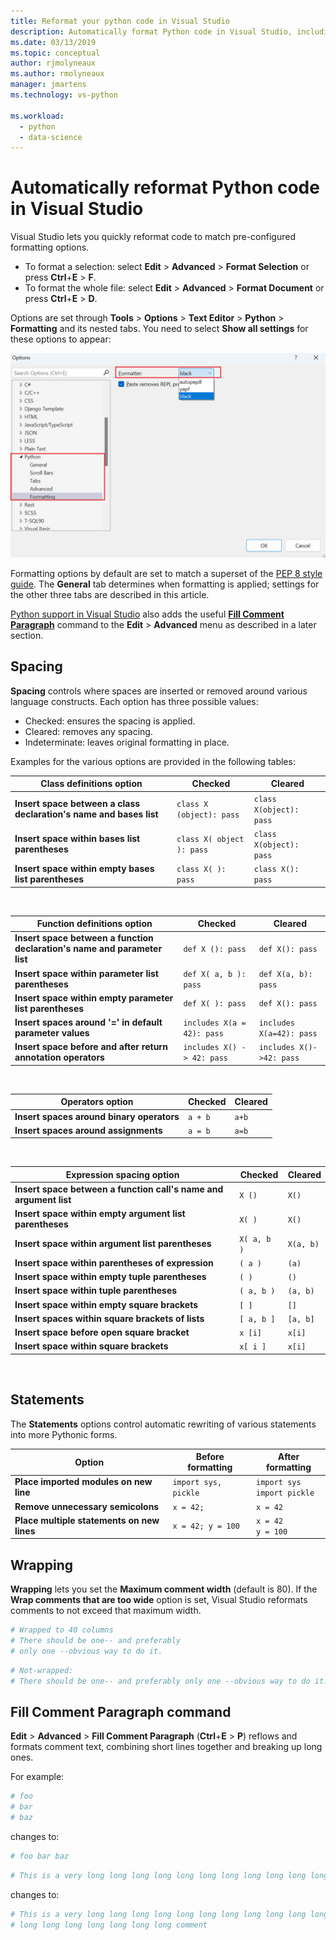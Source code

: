 ```yaml
---
title: Reformat your python code in Visual Studio
description: Automatically format Python code in Visual Studio, including spacing, statements, wrapping, and comments.
ms.date: 03/13/2019
ms.topic: conceptual
author: rjmolyneaux
ms.author: rmolyneaux
manager: jmartens
ms.technology: vs-python

ms.workload:
  - python
  - data-science
---
```


# Automatically reformat Python code in Visual Studio

Visual Studio lets you quickly reformat code to match pre-configured formatting options.

- To format a selection: select **Edit** > **Advanced** > **Format Selection** or press **Ctrl**+**E** > **F**.
- To format the whole file: select **Edit** > **Advanced** > **Format Document** or press **Ctrl**+**E** > **D**.

Options are set through **Tools** > **Options** > **Text Editor** > **Python** > **Formatting** and its nested tabs. You need to select **Show all settings** for these options to appear:

![Python formatting options in Visual Studio](media/options-editor-formatting.png)

Formatting options by default are set to match a superset of the [PEP 8 style guide](https://www.python.org/dev/peps/pep-0008/). The **General** tab determines when formatting is applied; settings for the other three tabs are described in this article.

[Python support in Visual Studio](installing-python-support-in-visual-studio.md) also adds the useful [**Fill Comment Paragraph**](#fill-comment-paragraph-command) command to the **Edit** > **Advanced** menu as described in a later section.

## Spacing

**Spacing** controls where spaces are inserted or removed around various language constructs. Each option has three possible values:

- Checked: ensures the spacing is applied.
- Cleared: removes any spacing.
- Indeterminate: leaves original formatting in place.

Examples for the various options are provided in the following tables:

| Class definitions option | Checked | Cleared |
| --- | --- | --- |
| **Insert space between a class declaration's name and bases list** | `class X (object): pass` | `class X(object): pass` |
| **Insert space within bases list parentheses** | `class X( object ): pass` | `class X(object): pass` |
| **Insert space within empty bases list parentheses** | `class X( ): pass` | `class X(): pass` |

<br/>

| Function definitions option | Checked | Cleared |
| --- | --- | --- |
| **Insert space between a function declaration's name and parameter list** | `def X (): pass` | `def X(): pass` |
| **Insert space within parameter list parentheses** | `def X( a, b ): pass` | `def X(a, b): pass` |
| **Insert space within empty parameter list parentheses** | `def X( ): pass` | `def X(): pass` |
| **Insert spaces around '=' in default parameter values** | `includes X(a = 42): pass` | `includes X(a=42): pass` |
| **Insert space before and after return annotation operators** | `includes X() -> 42: pass` | `includes X()->42: pass` |

<br/>

| Operators option | Checked | Cleared |
| --- | --- | --- |
| **Insert spaces around binary operators** | `a + b` | `a+b` |
| **Insert spaces around assignments** | `a = b` | `a=b` |

<br/>

| Expression spacing option | Checked | Cleared |
| --- | --- | --- |
| **Insert space between a function call's name and argument list** | `X ()` | `X()` |
| **Insert space within empty argument list parentheses** | `X( )` | `X()` |
| **Insert space within argument list parentheses** | `X( a, b )` | `X(a, b)` |
| **Insert space within parentheses of expression** | `( a )` | `(a)` |
| **Insert space within empty tuple parentheses** | `( )` | `()` |
| **Insert space within tuple parentheses** | `( a, b )` | `(a, b)` |
| **Insert space within empty square brackets** | `[ ]` | `[]` |
| **Insert spaces within square brackets of lists** | `[ a, b ]` | `[a, b]` |
| **Insert space before open square bracket** | `x [i]` | `x[i]` |
| **Insert space within square brackets** | `x[ i ]` | `x[i]` |

<br/>

## Statements

The **Statements** options control automatic rewriting of various statements into more Pythonic forms.

| Option | Before formatting | After formatting |
| --- | --- | --- |
| **Place imported modules on new line** | `import sys, pickle` | `import sys`<br/>`import pickle` |
| **Remove unnecessary semicolons** | `x = 42;` | `x = 42` |
| **Place multiple statements on new lines** | `x = 42; y = 100` | `x = 42`<br/>`y = 100` |

## Wrapping

**Wrapping** lets you set the **Maximum comment width** (default is 80). If the **Wrap comments that are too wide** option is set, Visual Studio reformats comments to not exceed that maximum width.

```python
# Wrapped to 40 columns
# There should be one-- and preferably
# only one --obvious way to do it.
```

```python
# Not-wrapped:
# There should be one-- and preferably only one --obvious way to do it.
```

## Fill Comment Paragraph command

**Edit** > **Advanced** > **Fill Comment Paragraph** (**Ctrl**+**E** > **P**) reflows and formats comment text, combining short lines together and breaking up long ones.

For example:

```python
# foo
# bar
# baz
```

changes to:

```python
# foo bar baz
```

```python
# This is a very long long long long long long long long long long long long long long long long long long long comment
```

changes to:

```python
# This is a very long long long long long long long long long long long long
# long long long long long long long comment
```
